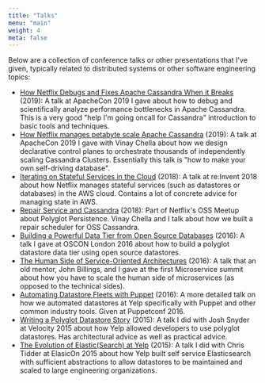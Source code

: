 ```yaml
---
title: "Talks"
menu: "main"
weight: 4
meta: false
---
```


Below are a collection of conference talks or other presentations that I've
given, typically related to distributed systems or other software engineering
topics:

* [How Netflix Debugs and Fixes Apache Cassandra When it Breaks](https://github.com/ngcc/ngcc2019/blob/master/HowNetflixDebugsAndFixesApacheCassandraWhenItBreaks.pdf) (2019):
  A talk at ApacheCon 2019 I gave about how to debug and scientifically analyze
  performance bottlenecks in Apache Cassandra. This is a very good "help I'm
  going oncall for Cassandra" introduction to basic tools and techniques.
* [How Netflix manages petabyte scale Apache Cassandra](https://github.com/ngcc/ngcc2019/blob/master/HowNetflixManagesPetabyteScaleApacheCassandraInTheCloud.pdf) (2019):
  A talk at ApacheCon 2019 I gave with Vinay Chella about how we design
  declarative control planes to orchestrate thousands of independently scaling
  Cassandra Clusters. Essentially this talk is "how to make your own
  self-driving database".
* [Iterating on Stateful Services in the Cloud](https://www.youtube.com/watch?v=valsEK5mIQI) (2018):
  A talk at re:Invent 2018 about how Netflix manages stateful services (such
  as datastores or databases) in the AWS cloud. Contains a lot of concrete
  advice for managing state in AWS.
* [Repair Service and Cassandra](https://youtu.be/KSmAdtMJYEo?list=PLBEdfxkxBbYHjAKk4N05vW1UerK-_WDeN&t=1526)
  (2018): Part of Netflix's OSS Meetup about Polyglot Persistence. Vinay Chella
  and I talk about how we built a repair scheduler for OSS Cassandra.
* [Building a Powerful Data Tier from Open Source Databases](https://www.youtube.com/watch?v=wOqxgC8cUWs)
  (2016): A talk I gave at OSCON London 2016 about how to build a polyglot
  datastore data tier using open source datastores.
* [The Human Side of Service-Oriented Architectures](https://www.youtube.com/watch?v=je6VB4RXzzY) (2016): A talk
  that an old mentor, John Billings, and I gave at the first Microservice
  summit about how you have to scale the human side of microservices (as
  opposed to the technical sides).
* [Automating Datastore Fleets with Puppet](https://www.youtube.com/watch?v=g8qDoU2WlVs) (2016):
  A more detailed talk on how we automated datastores at Yelp specifically with
  Puppet and other common industry tools. Given at Puppetconf 2016.
* [Writing a Polyglot Datastore Story](https://www.youtube.com/watch?v=Wb046sEnidQ) (2015):
  A talk I did with Josh Snyder at Velocity 2015 about how Yelp allowed
  developers to use polyglot datastores. Has architectural advice as well as
  practical advice.
* [The Evolution of Elastic(Search) at Yelp](https://www.elastic.co/elasticon/2015/sf/evolution-of-elasticsearch-at-yelp) (2015):
  A talk I did with Chris Tidder at ElasicOn 2015 about how Yelp built self
  service Elasticsearch with sufficient abstractions to allow datastores to
  be maintained and scaled to large engineering organizations.
